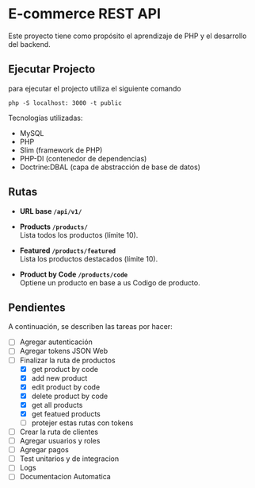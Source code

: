 # E-commerce REST API

Este proyecto tiene como propósito el aprendizaje de PHP y el desarrollo del backend.

## Ejecutar Projecto

para ejecutar el projecto utiliza el siguiente comando

```shell
php -S localhost: 3000 -t public
```

Tecnologías utilizadas:

- MySQL
- PHP
- Slim (framework de PHP)
- PHP-DI (contenedor de dependencias)
- Doctrine:DBAL (capa de abstracción de base de datos)

## Rutas

- **URL base `/api/v1/`**

- **Products `/products/`**  
  Lista todos los productos (límite 10).

- **Featured `/products/featured`**  
  Lista los productos destacados (límite 10).

- **Product by Code `/products/code`**  
  Optiene un producto en base a us Codigo de producto.

## Pendientes

A continuación, se describen las tareas por hacer:

- [ ] Agregar autenticación
- [ ] Agregar tokens JSON Web
- [ ] Finalizar la ruta de productos
  - [x] get product by code
  - [x] add new product
  - [x] edit product by code
  - [x] delete product by code
  - [x] get all products
  - [x] get featued products
  - [ ] protejer estas rutas con tokens
- [ ] Crear la ruta de clientes
- [ ] Agregar usuarios y roles
- [ ] Agregar pagos
- [ ] Test unitarios y de integracion
- [ ] Logs
- [ ] Documentacion Automatica
